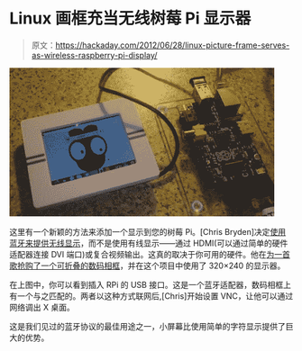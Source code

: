 # Linux 画框充当无线树莓 Pi 显示器

> 原文：<https://hackaday.com/2012/06/28/linux-picture-frame-serves-as-wireless-raspberry-pi-display/>

![](img/f18559dfc49487c6e153d1b40ae3a5e6.png "wireless-display-for-rpi")

这里有一个新颖的方法来添加一个显示到您的树莓 Pi。[Chris Bryden]决定[使用蓝牙来提供无线显示](http://www.cjb.im/2012/06/raspberry-pi-wireless-display-using.html)，而不是使用有线显示——通过 HDMI(可以通过简单的硬件适配器连接 DVI 端口)或复合视频输出。这真的取决于你可用的硬件。他在[为一首歌抢购了一个可折叠的数码相框](http://hackaday.com/2012/01/10/this-digital-picture-frame-runs-linux-better-than-you-might-think/)，并在这个项目中使用了 320×240 的显示器。

在上图中，你可以看到插入 RPi 的 USB 接口。这是一个蓝牙适配器，数码相框上有一个与之匹配的。两者以这种方式联网后,[Chris]开始设置 VNC，让他可以通过网络调出 X 桌面。

这是我们见过的蓝牙协议的最佳用途之一，小屏幕比使用简单的字符显示提供了巨大的优势。